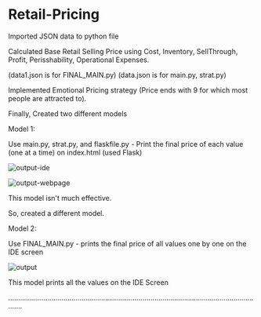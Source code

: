 # Retail-Pricing

Imported JSON data to python file

Calculated Base Retail Selling Price using Cost, Inventory, SellThrough, Profit, Perisshability, Operational Expenses.

(data1.json is for FINAL_MAIN.py)
(data.json is for main.py, strat.py)

Implemented Emotional Pricing strategy (Price ends with 9 for which most people are attracted to).

Finally, Created two different models

Model 1:

Use main.py, strat.py, and flaskfile.py - Print the final price of each value (one at a time) on index.html (used Flask)

![output-ide](https://user-images.githubusercontent.com/52853755/178155083-ab5fab5c-b27b-44ea-9afd-6c12a81ad1e8.png)

![output-webpage](https://user-images.githubusercontent.com/52853755/178155212-1a1691ba-a48b-4af9-bd56-4eb0d993f056.png)

This model isn't much effective.

So, created a different model.

Model 2:

Use FINAL_MAIN.py - prints the final price of all values one by one on the IDE screen

![output](https://user-images.githubusercontent.com/52853755/178155271-c3aa91a9-02af-47fd-a294-f270a6a38e2f.png)

This model prints all the values on the IDE Screen

...................................................................................................................................

